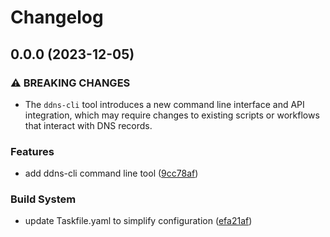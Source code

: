 # Changelog

## 0.0.0 (2023-12-05)


### ⚠ BREAKING CHANGES

* The `ddns-cli` tool introduces a new command line interface and API integration, which may require changes to existing scripts or workflows that interact with DNS records.

### Features

* add ddns-cli command line tool ([9cc78af](https://github.com/liblaf/claps/commit/9cc78af8742855ab491d2c845bb6861ed1492bfe))


### Build System

* update Taskfile.yaml to simplify configuration ([efa21af](https://github.com/liblaf/claps/commit/efa21af183c86f122b52602d148d936dd29a7203))
